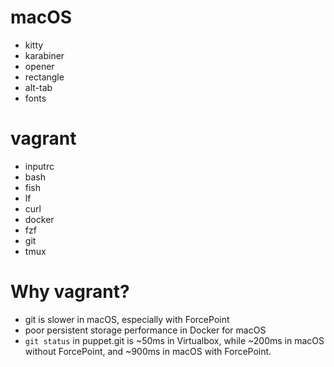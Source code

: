 # macOS
- kitty
- karabiner
- opener
- rectangle
- alt-tab
- fonts

# vagrant
- inputrc
- bash
- fish
- lf
- curl
- docker
- fzf
- git
- tmux

# Why vagrant?

- git is slower in macOS, especially with ForcePoint
- poor persistent storage performance in Docker for macOS
- `git status` in puppet.git is ~50ms in Virtualbox, while ~200ms in macOS
  without ForcePoint, and ~900ms in macOS with ForcePoint.
